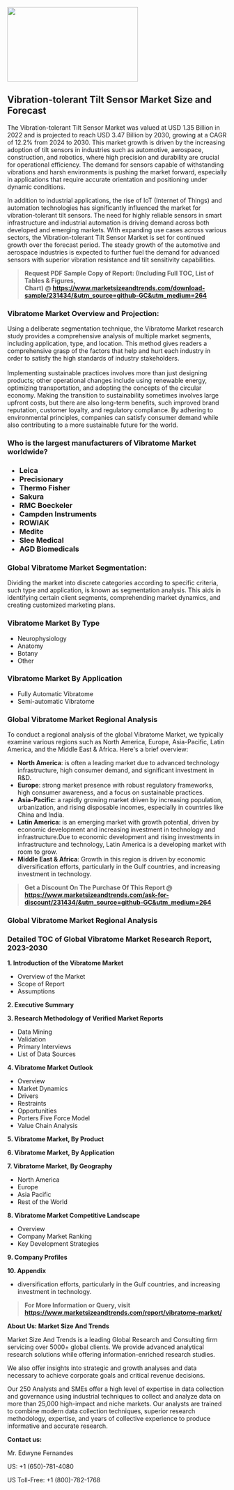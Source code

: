 <p><img class="alignnone size-medium wp-image-20088" src="https://ffe5etoiles.com/wp-content/uploads/2024/12/MST1-300x171.png" alt="" width="300" height="171" /></p><h2>Vibration-tolerant Tilt Sensor Market Size and Forecast</h2><p>The Vibration-tolerant Tilt Sensor Market was valued at USD 1.35 Billion in 2022 and is projected to reach USD 3.47 Billion by 2030, growing at a CAGR of 12.2% from 2024 to 2030. This market growth is driven by the increasing adoption of tilt sensors in industries such as automotive, aerospace, construction, and robotics, where high precision and durability are crucial for operational efficiency. The demand for sensors capable of withstanding vibrations and harsh environments is pushing the market forward, especially in applications that require accurate orientation and positioning under dynamic conditions.</p><p>In addition to industrial applications, the rise of IoT (Internet of Things) and automation technologies has significantly influenced the market for vibration-tolerant tilt sensors. The need for highly reliable sensors in smart infrastructure and industrial automation is driving demand across both developed and emerging markets. With expanding use cases across various sectors, the Vibration-tolerant Tilt Sensor Market is set for continued growth over the forecast period. The steady growth of the automotive and aerospace industries is expected to further fuel the demand for advanced sensors with superior vibration resistance and tilt sensitivity capabilities.</p></p><blockquote id="" class=""><strong>Request PDF Sample Copy of Report: (Including Full TOC, List of Tables &amp; Figures, Chart)&nbsp;@&nbsp;<strong><a href="https://www.marketsizeandtrends.com/download-sample/231434/&utm_source=github-GC&utm_medium=264" target="_blank">https://www.marketsizeandtrends.com/download-sample/231434/&utm_source=github-GC&utm_medium=264</a></strong></strong></blockquote><h3 id="" class="">Vibratome Market&nbsp;Overview and Projection:</h3><p id="" class="">Using a deliberate segmentation technique, the Vibratome Market research study provides a comprehensive analysis of multiple market segments, including application, type, and location. This method gives readers a comprehensive grasp of the factors that help and hurt each industry in order to satisfy the high standards of industry stakeholders. <br /> <br />Implementing sustainable practices involves more than just designing products; other operational changes include using renewable energy, optimizing transportation, and adopting the concepts of the circular economy. Making the transition to sustainability sometimes involves large upfront costs, but there are also long-term benefits, such improved brand reputation, customer loyalty, and regulatory compliance. By adhering to environmental principles, companies can satisfy consumer demand while also contributing to a more sustainable future for the world.</p><h3 id="" class="">Who is the largest manufacturers of&nbsp;Vibratome Market worldwide?</h3><h3 class=""><p><ul><li>Leica </li><li> Precisionary </li><li> Thermo Fisher </li><li> Sakura </li><li> RMC Boeckeler </li><li> Campden Instruments </li><li> ROWIAK </li><li> Medite </li><li> Slee Medical </li><li> AGD Biomedicals</li></ul></p></h3><h3 id="" class="">Global&nbsp;Vibratome Market Segmentation:</h3><p id="" class="">Dividing the market into discrete categories according to specific criteria, such type and application, is known as segmentation analysis. This aids in identifying certain client segments, comprehending market dynamics, and creating customized marketing plans.</p><h3 id="" class="">Vibratome Market&nbsp;By Type</h3><p><p><ul><li>Neurophysiology</li><li> Anatomy</li><li> Botany</li><li> Other</p></li></ul></p></p><h3 id="" class="">Vibratome Market&nbsp;By Application</h3><p class=""><p><ul><li>Fully Automatic Vibratome</li><li> Semi-automatic Vibratome</li></ul></p></p><h3 id="" class="">Global Vibratome Market Regional Analysis</h3><p id="" class="">To conduct a regional analysis of the global Vibratome Market, we typically examine various regions such as North America, Europe, Asia-Pacific, Latin America, and the Middle East &amp; Africa. Here's a brief overview:</p><ul><li><strong>North America</strong>: is often a leading market due to advanced technology infrastructure, high consumer demand, and significant investment in R&amp;D.</li><li><strong>Europe</strong>: strong market presence with robust regulatory frameworks, high consumer awareness, and a focus on sustainable practices.</li><li><strong>Asia-Pacific</strong>: a rapidly growing market driven by increasing population, urbanization, and rising disposable incomes, especially in countries like China and India.</li><li><strong>Latin America</strong>: is an emerging market with growth potential, driven by economic development and increasing investment in technology and infrastructure.Due to economic development and rising investments in infrastructure and technology, Latin America is a developing market with room to grow.</li><li><strong>Middle East &amp; Africa</strong>: Growth in this region is driven by economic diversification efforts, particularly in the Gulf countries, and increasing investment in technology.</li></ul><blockquote id="" class=""><strong>Get a Discount On The Purchase Of This Report @ <strong><a href="https://www.marketsizeandtrends.com/ask-for-discount/231434/&utm_source=github-GC&utm_medium=264" target="_blank">https://www.marketsizeandtrends.com/ask-for-discount/231434/&utm_source=github-GC&utm_medium=264</a></strong></strong></blockquote><h3 id="" class="">Global Vibratome Market Regional Analysis</h3><h3 id="" class="">Detailed TOC of Global Vibratome Market Research Report, 2023-2030</h3><p id="" class=""><strong>1. Introduction of the Vibratome Market</strong></p><ul><li>Overview of the Market</li><li>Scope of Report</li><li>Assumptions</li></ul><p id="" class=""><strong>2. Executive Summary</strong></p><p id="" class=""><strong>3. Research Methodology of Verified Market Reports</strong></p><ul><li>Data Mining</li><li>Validation</li><li>Primary Interviews</li><li>List of Data Sources</li></ul><p id="" class=""><strong>4. Vibratome Market Outlook</strong></p><ul><li>Overview</li><li>Market Dynamics</li><li>Drivers</li><li>Restraints</li><li>Opportunities</li><li>Porters Five Force Model</li><li>Value Chain Analysis</li></ul><p id="" class=""><strong>5. Vibratome Market, By Product</strong></p><p id="" class=""><strong>6. Vibratome Market, By Application</strong></p><p id="" class=""><strong>7. Vibratome Market, By Geography</strong></p><ul><li>North America</li><li>Europe</li><li>Asia Pacific</li><li>Rest of the World</li></ul><p id="" class=""><strong>8. Vibratome Market Competitive Landscape</strong></p><ul><li>Overview</li><li>Company Market Ranking</li><li>Key Development Strategies</li></ul><p id="" class=""><strong>9. Company Profiles</strong></p><p id="" class=""><strong>10. Appendix</strong></p><ul><li>diversification efforts, particularly in the Gulf countries, and increasing investment in technology.</li></ul><blockquote id="" class=""><strong>For More Information or Query, visit <strong><strong><a href="https://www.marketsizeandtrends.com/report/vibratome-market/" target="_blank">https://www.marketsizeandtrends.com/report/vibratome-market/</a></strong></strong></strong></blockquote><p id="" class=""><strong>About Us: Market Size And Trends</strong></p><p id="" class="">Market Size And Trends is a leading Global Research and Consulting firm servicing over 5000+ global clients. We provide advanced analytical research solutions while offering information-enriched research studies.</p><p id="" class="">We also offer insights into strategic and growth analyses and data necessary to achieve corporate goals and critical revenue decisions.</p><p id="" class="">Our 250 Analysts and SMEs offer a high level of expertise in data collection and governance using industrial techniques to collect and analyze data on more than 25,000 high-impact and niche markets. Our analysts are trained to combine modern data collection techniques, superior research methodology, expertise, and years of collective experience to produce informative and accurate research.</p><p id="" class=""><strong>Contact us:</strong></p><p id="" class="">Mr. Edwyne Fernandes</p><p id="" class="">US: +1 (650)-781-4080</p><p id="" class="">US Toll-Free: +1 (800)-782-1768</p>
